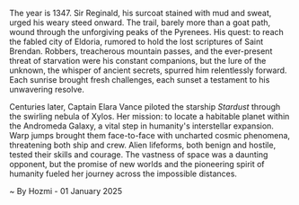
The year is 1347.  Sir Reginald, his surcoat stained with mud and sweat, urged his weary steed onward.  The trail, barely more than a goat path, wound through the unforgiving peaks of the Pyrenees.  His quest: to reach the fabled city of Eldoria, rumored to hold the lost scriptures of Saint Brendan.  Robbers, treacherous mountain passes, and the ever-present threat of starvation were his constant companions, but the lure of the unknown, the whisper of ancient secrets, spurred him relentlessly forward.  Each sunrise brought fresh challenges, each sunset a testament to his unwavering resolve.

Centuries later, Captain Elara Vance piloted the starship *Stardust* through the swirling nebula of Xylos.  Her mission: to locate a habitable planet within the Andromeda Galaxy, a vital step in humanity's interstellar expansion.  Warp jumps brought them face-to-face with uncharted cosmic phenomena, threatening both ship and crew.  Alien lifeforms, both benign and hostile, tested their skills and courage.  The vastness of space was a daunting opponent, but the promise of new worlds and the pioneering spirit of humanity fueled her journey across the impossible distances.

~ By Hozmi - 01 January 2025
